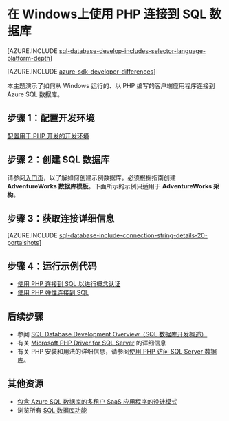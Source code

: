 <properties
	pageTitle="在 Windows上使用 PHP 连接到 SQL 数据库 | Azure"
	description="演示一个示例 PHP 程序，该程序可以从 Windows 客户端连接到 Azure SQL 数据库，并与客户端所需的软件组件建立链接。"
	services="sql-database"
	documentationCenter=""
	authors="meet-bhagdev"
	manager="jhubbard"
	editor=""/>  



<tags
	ms.service="sql-database"
	ms.workload="drivers"
	ms.tgt_pltfrm="na"
	ms.devlang="php"
	ms.topic="article"
	ms.date="10/03/2016"
	wacn.date="10/31/2016"
	ms.author="meetb"/>  



# 在 Windows上使用 PHP 连接到 SQL 数据库


[AZURE.INCLUDE [sql-database-develop-includes-selector-language-platform-depth](../../includes/sql-database-develop-includes-selector-language-platform-depth.md)]

[AZURE.INCLUDE [azure-sdk-developer-differences](../../includes/azure-sdk-developer-differences.md)]

本主题演示了如何从 Windows 运行的、以 PHP 编写的客户端应用程序连接到 Azure SQL 数据库。

## 步骤 1：配置开发环境

[配置用于 PHP 开发的开发环境](https://msdn.microsoft.com/zh-cn/library/mt720663.aspx)

## 步骤 2：创建 SQL 数据库

请参阅[入门页](/documentation/articles/sql-database-get-started/)，以了解如何创建示例数据库。必须根据指南创建 **AdventureWorks 数据库模板**。下面所示的示例只适用于 **AdventureWorks 架构**。


## 步骤 3：获取连接详细信息

[AZURE.INCLUDE [sql-database-include-connection-string-details-20-portalshots](../../includes/sql-database-include-connection-string-details-20-portalshots.md)]


## 步骤 4：运行示例代码

* [使用 PHP 连接到 SQL 以进行概念认证](https://msdn.microsoft.com/zh-cn/library/mt720665.aspx)
* [使用 PHP 弹性连接到 SQL](https://msdn.microsoft.com/zh-cn/library/mt720667.aspx)


## 后续步骤

* 参阅 [SQL Database Development Overview（SQL 数据库开发概述）](/documentation/articles/sql-database-develop-overview/)
* 有关 [Microsoft PHP Driver for SQL Server](https://msdn.microsoft.com/zh-cn/library/dn865013.aspx) 的详细信息
* 有关 PHP 安装和用法的详细信息，请参阅[使用 PHP 访问 SQL Server 数据库](http://social.technet.microsoft.com/wiki/contents/articles/1258.accessing-sql-server-databases-from-php.aspx)。

## 其他资源 

* [包含 Azure SQL 数据库的多租户 SaaS 应用程序的设计模式](/documentation/articles/sql-database-design-patterns-multi-tenancy-saas-applications/)
* 浏览所有 [SQL 数据库功能](/home/features/sql-database/)

<!---HONumber=Mooncake_1024_2016-->